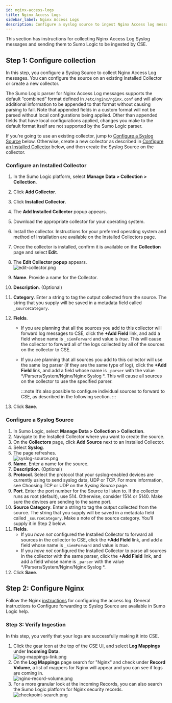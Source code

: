 ```yaml
---
id: nginx-access-logs
title: Nginx Access Logs
sidebar_label: Nginx Access Logs
description: Configure a syslog source to ingest Nginx Access log messages to be parsed by CSE’s system parser for Nginx.
---
```


This section has instructions for collecting Nginx Access Log Syslog messages and sending them to Sumo Logic to be ingested by CSE.

## Step 1: Configure collection

In this step, you configure a Syslog Source to collect Nginx Access Log messages. You can configure the source on an existing Installed Collector or create a new collector.

The Sumo Logic parser for Nginx Access Log messages supports the default “combined” format defined in `/etc/nginx/nginx.conf` and will allow additional information to be appended to that format without causing parsing to fail. Note that appended fields in a custom format will not be parsed without local configurations being applied. Other than appended fields that have local configurations applied, changes you make to the default format itself are not supported by the Sumo Logic parser.

If you’re going to use an existing collector, jump to [Configure a Syslog Source](#configure-a-syslog-source) below. Otherwise, create a new collector as described in [Configure an Installed Collector](#configure-an-installed-collector) below, and then create the Syslog Source on the collector.

### Configure an Installed Collector

1. In the Sumo Logic platform, select **Manage Data \> Collection \> Collection**.
1. Click **Add Collector**.
1. Click **Installed Collector**.
1. The **Add Installed Collector** popup appears.
1. Download the appropriate collector for your operating system.
1. Install the collector. Instructions for your preferred operating system and method of installation are available on the Installed Collectors page.
1. Once the collector is installed, confirm it is available on the **Collection** page and select **Edit**.
1. The **Edit Collector popup** appears.  
    ![edit-collector.png](/img/cse/edit-collector.png)
1. **Name**. Provide a name for the Collector.
1. **Description**. (Optional)
1. **Category**. Enter a string to tag the output collected from the source. The string that you supply will be saved in a metadata field called `_sourceCategory`. 
1. **Fields**. 
    * If you are planning that all the sources you add to this collector will forward log messages to CSE, click the **+Add Field** link, and add a field whose name is `_siemForward` and value is *true*. This will cause the collector to forward all of the logs collected by all of the sources on the collector to CSE.
    * If you are planning that all sources you add to this collector will use the same log parser (if they are the same type of log), click the **+Add Field** link, and add a field whose name is `_parser` with the value */Parsers/System/Nginx/Nginx Syslog *. This will cause all sources on the collector to use the specified parser.

        :::note
        It’s also possible to configure individual sources to forward to CSE, as described in the following section.
        :::

1. Click **Save**.

### Configure a Syslog Source

1. In Sumo Logic, select **Manage Data \> Collection \> Collection**. 
1. Navigate to the Installed Collector where you want to create the source.
1. On the **Collectors** page, click **Add Source** next to an Installed Collector.
1. Select **Syslog**. 
1. The page refreshes.  
    ![syslog-source.png](/img/cse/syslog-source.png)
1. **Name**. Enter a name for the source. 
1. **Description**. (Optional) 
1. **Protocol**. Select the protocol that your syslog-enabled devices are currently using to send syslog data, UDP or TCP. For more information, see Choosing TCP or UDP on the *Syslog Source* page.
1. **Port**. Enter the port number for the Source to listen to. If the collector runs as root (default), use 514. Otherwise, consider 1514 or 5140. Make sure the devices are sending to the same port.
1. **Source Category**. Enter a string to tag the output collected from the source. The string that you supply will be saved in a metadata field called `_sourceCategory`. Make a note of the source category. You’ll supply it in Step 2 below.
1. **Fields**. 
    * If you *have not* configured the Installed Collector to forward all sources in the collector to CSE, click the **+Add Field** link, and add a field whose name is `_siemForward` and value is *true*.
    * If you *have not* configured the Installed Collector to parse all sources in the collector with the same parser, click the **+Add Field** link, and add a field whose name is `_parser` with the value */Parsers/System/Nginx/Nginx Syslog *. 
1. Click **Save**.

## Step 2: Configure Nginx 

Follow the Nginx [instructions](https://docs.nginx.com/nginx/admin-guide/monitoring/logging/?_bt=569896217465&_bk=&_bm=&_bn=g&_bg=129938098486&gclid=Cj0KCQiAraSPBhDuARIsAM3Js4ofA0fdqQ-4JXfkhqJFoX7qjLl7hdHhuVe4CJsI1ESWUUdnekGV03saAuS9EALw_wcB) for configuring the access log. General instructions to Configure forwarding to Syslog Source are available in Sumo Logic help.

### Step 3: Verify Ingestion

In this step, you verify that your logs are successfully making it into CSE. 

1. Click the gear icon at the top of the CSE UI, and select **Log Mappings** under **Incoming Data**.  
    ![log-mappings-link.png](/img/cse/log-mappings-link.png)
1. On the **Log Mappings** page search for "Nginx" and check under **Record Volume**, a list of mappers for Nginx will appear and you can see if logs are coming in.   
    ![nginx-record-volume.png](/img/cse/nginx-record-volume.png)
1. For a more granular look at the incoming Records, you can also search the Sumo Logic platform for Nginx security records.  
    ![checkpoint-search.png](/img/cse/nginx-search.png)

